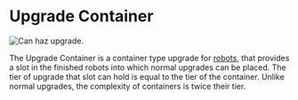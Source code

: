 # Upgrade Container

![Can haz upgrade.](oredict:oc:upgradeContainer)

The Upgrade Container is a container type upgrade for [robots](robot.md), that provides a slot in the finished robots into which normal upgrades can be placed. The tier of upgrade that slot can hold is equal to the tier of the container. Unlike normal upgrades, the complexity of containers is twice their tier.
